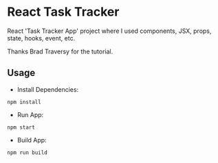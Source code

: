 # React Task Tracker

React 'Task Tracker App' project where I used components, JSX, props, state, hooks, event, etc.

Thanks Brad Traversy for the tutorial.

## Usage

* Install Dependencies:
```
npm install
```

* Run App:
```
npm start
```

* Build App:
```
npm run build
```
